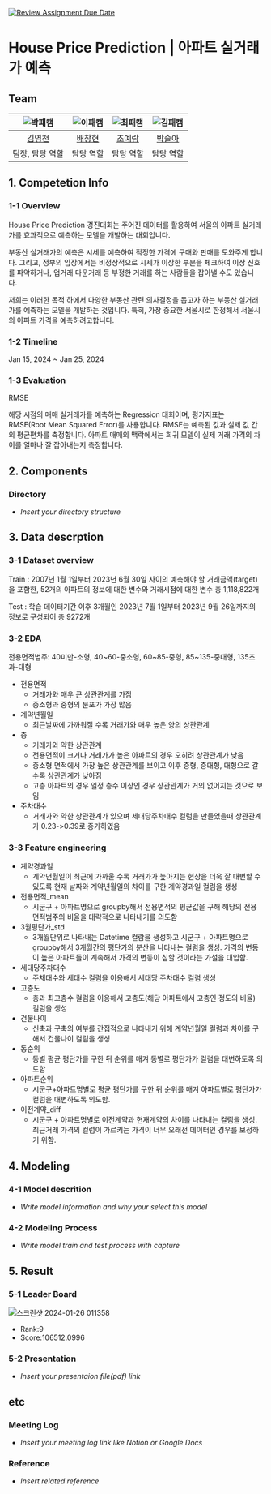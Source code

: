 [![Review Assignment Due Date](https://classroom.github.com/assets/deadline-readme-button-24ddc0f5d75046c5622901739e7c5dd533143b0c8e959d652212380cedb1ea36.svg)](https://classroom.github.com/a/g6ZC_OOE)
# House Price Prediction | 아파트 실거래가 예측

## Team

| ![박패캠](https://avatars.githubusercontent.com/u/156163982?v=4) | ![이패캠](https://avatars.githubusercontent.com/u/156163982?v=4) | ![최패캠](https://avatars.githubusercontent.com/u/156163982?v=4) | ![김패캠](https://avatars.githubusercontent.com/u/156163982?v=4) |
| :--------------------------------------------------------------: | :--------------------------------------------------------------: | :--------------------------------------------------------------: | :--------------------------------------------------------------: |
|            [김영천](https://github.com/dudcjs2779)             |            [배창현](https://github.com/Bae-ChangHyun)             |            [조예람](https://github.com/huB-ram)             |            [박슬아](https://github.com/SeulaPark)             | 
|                            팀장, 담당 역할                             |                            담당 역할                             |                            담당 역할                             |                            담당 역할                             |  

## 1. Competetion Info

### 1-1 Overview

House Price Prediction 경진대회는 주어진 데이터를 활용하여 서울의 아파트 실거래가를 효과적으로 예측하는 모델을 개발하는 대회입니다. 

부동산 실거래가의 예측은 시세를 예측하여 적정한 가격에 구매와 판매를 도와주게 합니다. 그리고, 정부의 입장에서는 비정상적으로 시세가 이상한 부분을 체크하여 이상 신호를 파악하거나, 업거래 다운거래 등 부정한 거래를 하는 사람들을 잡아낼 수도 있습니다. 

저희는 이러한 목적 하에서 다양한 부동산 관련 의사결정을 돕고자 하는 부동산 실거래가를 예측하는 모델을 개발하는 것입니다. 특히, 가장 중요한 서울시로 한정해서 서울시의 아파트 가격을 예측하려고합니다.

### 1-2 Timeline

Jan 15, 2024 ~ Jan 25, 2024

### 1-3 Evaluation

RMSE

해당 시점의 매매 실거래가를 예측하는 Regression 대회이며, 평가지표는 RMSE(Root Mean Squared Error)를 사용합니다.
RMSE는 예측된 값과 실제 값 간의 평균편차를 측정합니다. 아파트 매매의 맥락에서는 회귀 모델이 실제 거래 가격의 차이를 얼마나 잘 잡아내는지 측정합니다. 

## 2. Components

### Directory

- _Insert your directory structure_

## 3. Data descrption

### 3-1 Dataset overview

Train
: 2007년 1월 1일부터 2023년 6월 30일 사이의 예측해야 할 거래금액(target)을 포함한, 52개의 아파트의 정보에 대한 변수와 거래시점에 대한 변수 총 1,118,822개

Test
: 학습 데이터기간 이후 3개월인 2023년 7월 1일부터 2023년 9월 26일까지의 정보로 구성되어 총 9272개

### 3-2 EDA
전용면적범주: 40미만-소형, 40\~60-중소형, 60~85-중형, 85\~135-중대형, 135초과-대형

- 전용면적
  - 거래가와 매우 큰 상관관계를 가짐 
  - 중소형과 중형의 분포가 가장 많음
- 계약년월일
  - 최근날짜에 가까워질 수록 거래가와 매우 높은 양의 상관관계
- 층
  - 거래가와 약한 상관관계
  - 전용면적이 크거나 거래가가 높은 아파트의 경우 오히려 상관관계가 낮음
  - 중소형 면적에서 가장 높은 상관관계를 보이고 이후 중형, 중대형, 대형으로 갈수록 상관관계가 낮아짐
  - 고층 아파트의 경우 일정 층수 이상인 경우 상관관계가 거의 없어지는 것으로 보임
- 주차대수
  - 거래가와 약한 상관관계가 있으며 세대당주차대수 컬럼을 만들었을때 상관관계가 0.23->0.39로 증가하였음


### 3-3 Feature engineering

- 계약경과일
  - 계약년월일이 최근에 가까울 수록 거래가가 높아지는 현상을 더욱 잘 대변할 수 있도록 현재 날짜와 계약년월일의 차이를 구한 계약경과일 컬럼을 생성
- 전용면적_mean
  - 시군구 + 아파트명으로 groupby해서 전용면적의 평균값을 구해 해당의 전용면적범주의 비율을 대략적으로 나타내기를 의도함
- 3월평단가_std
  - 3개월단위로 나타내는 Datetime 컬람을 생성하고 시군구 + 아파트명으로 groupby해서 3개월간의 평단가의 분산을 나타내는 컬럼을 생성. 가격의 변동이 높은 아파트들이 계속해서 가격의 변동이 심할 것이라는 가설을 대입함.
- 세대당주차대수
  - 주채대수와 세대수 컬럼을 이용해서 세대당 주차대수 컬럼 생성
- 고층도
  - 층과 최고층수 컬럼을 이용해서 고층도(해당 아파트에서 고층인 정도의 비율) 컬럼을 생성
- 건물나이
  - 신축과 구축의 여부를 간접적으로 나타내기 위해 계약년월일 컬럼과 차이를 구해서 건물나이 컬럼을 생성
- 동순위
  - 동별 평균 평단가를 구한 뒤 순위를 매겨 동별로 평단가가 컬럼을 대변하도록 의도함
- 아파트순위
  - 시군구+아파트명별로 평균 평단가를 구한 뒤 순위를 매겨 아파트별로 평단가가 컬럼을 대변하도록 의도함.
- 이전계약_diff
  - 시군구 + 아파트명별로 이전계약과 현재계약의 차이를 나타내는 컬럼을 생성. 최근거래 가격의 컬럼이 가르키는 가격이 너무 오래전 데이터인 경우를 보정하기 위함.

## 4. Modeling

### 4-1 Model descrition

- _Write model information and why your select this model_

### 4-2 Modeling Process

- _Write model train and test process with capture_

## 5. Result

### 5-1 Leader Board
![스크린샷 2024-01-26 011358](https://github.com/UpstageAILab/upstage-ml-regression-04/assets/42354230/c47f4684-662a-4873-80cb-f3c8c8b4ac0e)
- Rank:9
- Score:106512.0996

### 5-2 Presentation

- _Insert your presentaion file(pdf) link_

## etc

### Meeting Log

- _Insert your meeting log link like Notion or Google Docs_

### Reference

- _Insert related reference_
